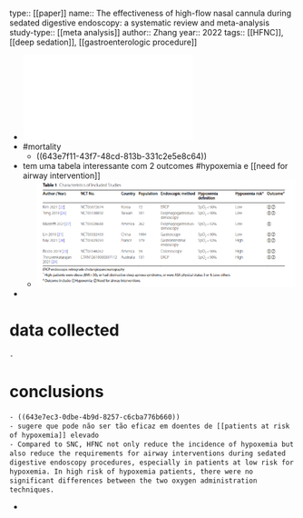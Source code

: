 type:: [[paper]]
name:: The effectiveness of high-flow nasal cannula during sedated digestive endoscopy: a systematic review and meta-analysis
study-type:: [[meta analysis]] 
author:: Zhang 
year:: 2022
tags:: [[HFNC]], [[deep sedation]], [[gastroenterologic procedure]]

- ![40001_2022_Article_661.pdf](../assets/40001_2022_Article_661_1681817168646_0.pdf)
- #mortality
	- ((643e7f11-43f7-48cd-813b-331c2e5e8c64))
- tem uma tabela interessante com 2 outcomes #hypoxemia e [[need for airway intervention]]
	- ![image.png](../assets/image_1681817448153_0.png)
-
# data collected
	-
# conclusions
	- ((643e7ec3-0dbe-4b9d-8257-c6cba776b660))
	- sugere que pode não ser tão eficaz em doentes de [[patients at risk of hypoxemia]] elevado
	- Compared to SNC, HFNC not only reduce the incidence of hypoxemia but also reduce the requirements for airway interventions during sedated digestive endoscopy procedures, especially in patients at low risk for hypoxemia. In high risk of hypoxemia patients, there were no significant differences between the two oxygen administration techniques.
-